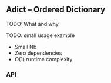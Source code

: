 ## Adict – Ordered Dictionary

TODO: What and why

TODO: small usage example

- Small Nb
- Zero dependencies
- O(1) runtime complexity

### API
